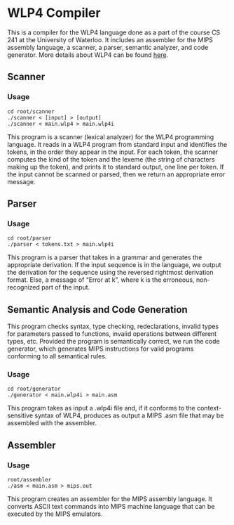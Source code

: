 # WLP4 Compiler

This is a compiler for the WLP4 language done as a part of the course CS 241 at the University of Waterloo. It includes an assembler for the MIPS assembly language, a scanner, a parser, semantic analyzer, and code generator. More details about WLP4 can be found [here](https://student.cs.uwaterloo.ca/~cs241/wlp4/).

## Scanner

### Usage

```
cd root/scanner
./scanner < [input] > [output] 
./scanner < main.wlp4 > main.wlp4i
```

This program is a scanner (lexical analyzer) for the WLP4 programming language. It reads in a WLP4 program from standard input and identifies the tokens, in the order they appear in the input. For each token, the scanner computes the kind of the token and the lexeme (the string of characters making up the token), and prints it to standard output, one line per token. If the input cannot be scanned or parsed, then we return an appropriate error message. 

## Parser

### Usage

```
cd root/parser
./parser < tokens.txt > main.wlp4i
```

This program is a parser that takes in a grammar and generates the appropriate derivation. If the input sequence is in the language, we output the derivation for the sequence using the reversed rightmost derivation format. Else, a message of “Error at k”, where k is the erroneous, non-recognized part of the input.

## Semantic Analysis and Code Generation

This program checks syntax, type checking, redeclarations, invalid types for parameters passed to functions, invalid operations between different types, etc. Provided the program is semantically correct, we run the code generator, which generates MIPS instructions for valid programs conforming to all semantical rules. 

### Usage

```
cd root/generator
./generator < main.wlp4i > main.asm
```

This program takes as input a .wlp4i file and, if it conforms to the context-sensitive syntax of WLP4, produces as output a MIPS .asm file that may be assembled with the assembler.

## Assembler

### Usage

```
root/assembler
./asm < main.asm > mips.out
```

This program creates an assembler for the MIPS assembly language. It converts ASCII text commands into MIPS machine language that can be executed by the MIPS emulators.
